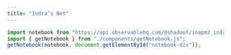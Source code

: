 ```yaml
---
title: "Indra’s Net"
---
```

```js
import notebook from "https://api.observablehq.com/@shadoof/inapm2_indrasnet.js?v=3";
import { getNotebook } from "./components/getNotebook.js";
getNotebook(notebook, document.getElementById("notebook-div"));
```
<div id="notebook-div"></div>